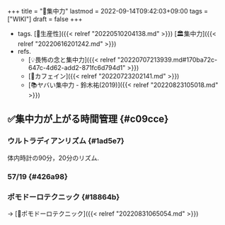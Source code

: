 +++
title = "📝集中力"
lastmod = 2022-09-14T09:42:03+09:00
tags = ["WIKI"]
draft = false
+++

-   tags. [🔖生産性]({{< relref "20220510204138.md" >}}) [🏛集中力]({{< relref "20220616201242.md" >}})
-   refs.
    -   [💡畏怖の念と集中力]({{< relref "20220707213939.md#170ba72c-647c-4d62-add2-871fc6d794d1" >}})
    -   [📝カフェイン]({{< relref "20220723202141.md" >}})
    -   [📚ヤバい集中力 - 鈴木祐(2019)]({{< relref "20220823105018.md" >}})


## ✅集中力が上がる時間管理 {#c09cce}


### ウルトラディアンリズム {#1ad5e7}

体内時計の90分，20分のリズム.


### 57/19 {#426a98}


### ポモドーロテクニック {#18864b}

-> [📝ポモドーロテクニック]({{< relref "20220831065054.md" >}})

